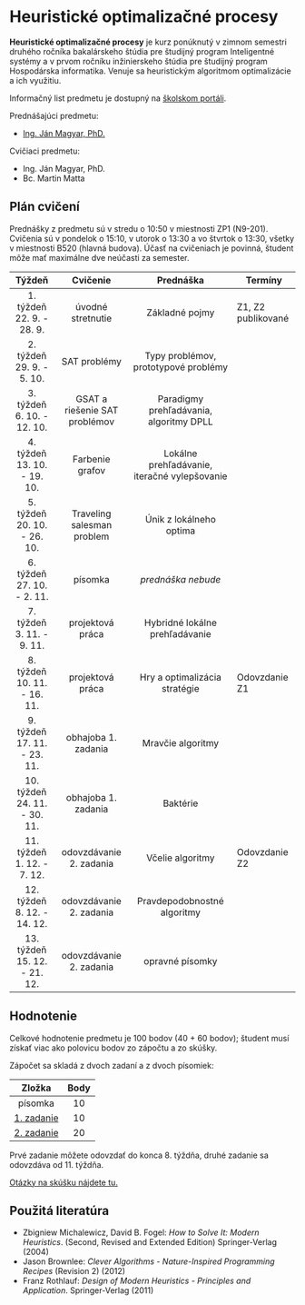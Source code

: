 # Heuristické optimalizačné procesy

**Heuristické optimalizačné procesy** je kurz ponúknutý v zimnom semestri druhého ročníka bakalárskeho štúdia pre študijný program Inteligentné systémy a v prvom ročníku inžinierskeho štúdia pre študijný program Hospodárska informatika. Venuje sa heuristickým algoritmom optimalizácie a ich využitiu.

Informačný list predmetu je dostupný na [školskom portáli](https://maisportal.tuke.sk/portal/studijneProgramy.mais).

Prednášajúci predmetu:

* [Ing. Ján Magyar, PhD.](https://cit.fei.tuke.sk/people-janmagyar/)

Cvičiaci predmetu:

* Ing. Ján Magyar, PhD.
* Bc. Martin Matta

## Plán cvičení
Prednášky z predmetu sú v stredu o 10:50 v miestnosti ZP1 (N9-201). Cvičenia sú v pondelok o 15:10, v utorok o 13:30 a vo štvrtok o 13:30, všetky v miestnosti B520 (hlavná budova). Účasť na cvičeniach je povinná, študent môže mať maximálne dve neúčasti za semester.

|             Týždeň              |                  Cvičenie                    |                  Prednáška                   |              Termíny             |
|:-------------------------------:|:--------------------------------------------:|:--------------------------------------------:|----------------------------------|
| 1. týždeň<br>22. 9. - 28. 9.    |             úvodné stretnutie                | Základné pojmy                               | Z1, Z2 publikované               |
| 2. týždeň<br>29. 9. - 5. 10.    |                SAT problémy                  | Typy problémov, prototypové problémy         |                                  |
| 3. týždeň<br>6. 10. - 12. 10.   |        GSAT a riešenie SAT problémov         | Paradigmy prehľadávania, algoritmy DPLL      |                                  |
| 4. týždeň<br>13. 10. - 19. 10.  |               Farbenie grafov                | Lokálne prehľadávanie, iteračné vylepšovanie |                                  |
| 5. týždeň<br>20. 10. - 26. 10.  |          Traveling salesman problem          | Únik z lokálneho optima                      |                                  |
| 6. týždeň<br>27. 10. - 2. 11.   |                    písomka                   | *prednáška nebude*                           |                                  |
| 7. týždeň<br>3. 11. - 9. 11.    |               projektová práca               | Hybridné lokálne prehľadávanie               |                                  |
| 8. týždeň<br>10. 11. - 16. 11.  |               projektová práca               | Hry a optimalizácia stratégie                | Odovzdanie Z1                    |
| 9. týždeň<br>17. 11. - 23. 11.  |              obhajoba 1. zadania             | Mravčie algoritmy                            |                                  |
| 10. týždeň<br>24. 11. - 30. 11. |              obhajoba 1. zadania             | Baktérie                                     |                                  |
| 11. týždeň<br>1. 12. - 7. 12.   |            odovzdávanie 2. zadania           | Včelie algoritmy                             | Odovzdanie Z2                    |
| 12. týždeň<br>8. 12. - 14. 12.  |            odovzdávanie 2. zadania           | Pravdepodobnostné algoritmy                  |                                  |
| 13. týždeň<br>15. 12. - 21. 12. |            odovzdávanie 2. zadania           | opravné písomky                              |                                  |

## Hodnotenie <a name="grading"></a>

Celkové hodnotenie predmetu je 100 bodov (40 + 60 bodov); študent musí získať viac ako polovicu bodov zo zápočtu a zo skúšky.

Zápočet sa skladá z dvoch zadaní a z dvoch písomiek:

|        Zložka       | Body |
|:-------------------:|:----:|
|       písomka       |  10  |
|     [1. zadanie](assignments/assignment1.md)      |  10  |
|     [2. zadanie](assignments/assignment2.md)      |  20  |

Prvé zadanie môžete odovzdať do konca 8. týždňa, druhé zadanie sa odovzdáva od 11. týždňa.

[Otázky na skúšku nájdete tu.](exam_questions.md)

## Použitá literatúra <a name="literature"></a>
* Zbigniew Michalewicz, David B. Fogel: *How to Solve It: Modern Heuristics*. (Second, Revised and Extended Edition) Springer-Verlag (2004)
* Jason Brownlee: *Clever Algorithms - Nature-Inspired Programming Recipes* (Revision 2) (2012)
* Franz Rothlauf: *Design of Modern Heuristics - Principles and Application*. Springer-Verlag (2011)
